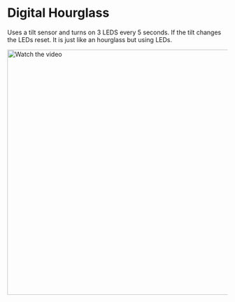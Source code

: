 # Digital Hourglass

Uses a tilt sensor and turns on 3 LEDS every 5 seconds. If the tilt changes the LEDs reset. It is just like an hourglass but using LEDs.

<div>
  <a href="https://youtu.be/EFE-YushhAU">
    <img src="https://img.youtube.com/vi/EFE-YushhAU/0.jpg" alt="Watch the video" style="width:560px;">
  </a>
</div>